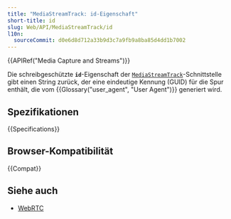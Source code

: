 ```yaml
---
title: "MediaStreamTrack: id-Eigenschaft"
short-title: id
slug: Web/API/MediaStreamTrack/id
l10n:
  sourceCommit: d0e6d8d712a33b9d3c7a9fb9a8ba85d4dd1b7002
---
```


{{APIRef("Media Capture and Streams")}}

Die schreibgeschützte **`id`**-Eigenschaft der [`MediaStreamTrack`](/de/docs/Web/API/MediaStreamTrack)-Schnittstelle gibt einen String zurück, der eine eindeutige Kennung (GUID) für die Spur enthält, die vom {{Glossary("user_agent", "User Agent")}} generiert wird.

## Spezifikationen

{{Specifications}}

## Browser-Kompatibilität

{{Compat}}

## Siehe auch

- [WebRTC](/de/docs/Web/API/WebRTC_API)
